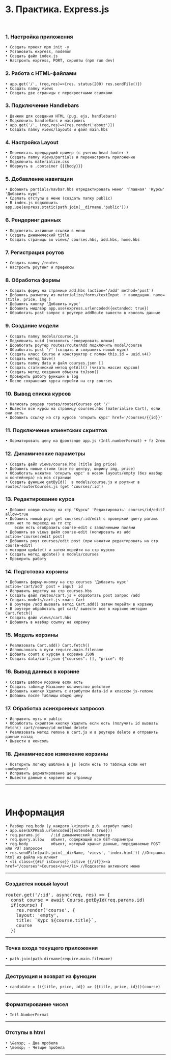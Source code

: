 # 3. Практика. Express.js
&emsp;  
### 1. Настройка приложения
	• Создать проект npm init -y
	• Установить express, nodemon
	• Создать файл index.js
	• Настроить express, PORT, скрипты (npm run dev)

### 2. Работа с HTML-файлами
	• app.get('/', (req,res)=>{res. status(200) res.sendFile()})
	• Создать папку views
	• Создать две страницы с перекрестными ссылками

### 3. Подключение Handlebars
	• Движки для создания HTML (pug, ejs, handlebars)
	• Подключить handleBars и настроить
	• app.get('/', (req,res)=>{res.render('about')})
	• Создать папку views/layouts и файл main.hbs

### 4. Настройка Layout
	• Переписать предыдущий пример (с учетом head footer )
	• Создать папку views/partials и перенастроить приложение
	• Подключить materialize.css
	• Обернуть в .container {{{body}}}

### 5. Добавление навигации
	• Добавить partials/navbar.hbs отредактировать меню' 'Главная' 'Курсы' 'Добавить курс'
	• Сделать отступы в меню (создать папку public)
	• В index.js подключить app.use(express.static(path.join(__dirname,'public')))

### 6. Рендеринг данных
	• Подсветить активные ссылки в меню
	• Создать динамический title
	• Создать страницы во views/ courses.hbs, add.hbs, home.hbs

### 7. Регистрация роутов
	• Создать папку /routes
	• Настроить роутинг и префиксы

### 8. Обработка формы
	• Создать форму на странице add.hbs (action='/add' method='post')
	• Добавить разметку из materialize/forms/textInput  + валидацию. name=(title, price, img )
	• Добавить кнопку 'Добавить курс'
	• Добавить мидлвэр app.use(express.urlencoded({extanded: true})
	• Обработать post запрос в роутере addRoute вывести в консоль данные

### 9. Создание модели
	• Создать папку models/course.js
	• Подключить uuid (позволить генерировать ключи)
	• Доработать роутер routes/routerAdd подключить model/course
	• Обработать post '/' (создать и сохранить новый курс)
	• Cоздать класс Course и конструктор с полем this.id = uuid.v4()
	• Создать метод Save()
	• Создать папку data и файл courses.json []
	• Создать статический метод getAll() (читать массив курсов)
	• Создать метод создания объекта toJson()
	• Проверить работу функций в log
	• После сохранения курса перейти на стр courses

### 10. Вывод списка курсов
	• Написать роурер routes/routerCourses get '/'
	• Вывести все курсы на страницу courses.hbs (materialize Cart), если они есть 
	• Добавить ссылку на стр курсов 'открыть курс' href='/courses/{{id}}'

### 11. Подключение клиентских скриптов
	• Форматировать цену на фронтэнде app.js (Intl.numberFormat) + fz 2rem

### 12. Динамические параметры
	• Cоздать файл views/course.hbs (title img price)
	• Добавить новые стили (все по центру, ширину img, price)
	• Обработать нажатие 'открыть курс' в новом layouts/empty (без навбар и контейнера) на нов странице
	• Создать функцию getById()  в models/course.js и роутинг в routes/routerCourses.js (get 'courses/:id')

### 13. Редактирование курса
	• Добавит новую ссылку на стр "Курсы" 'Pедактировать' courses/id/edit?allow=true
	• Добавить новый роут get courses/:id/edit c проверкой query params если нет то переход на гл стр
		если есть отобразить course-edit с заполнеными полями
	• Добавить во views файл course-edit (копировать из add action='courses/edit post)
	• Добавить роут courses/edit post (при нажатии редактировать на стр course-edit)
	с методом update() и затем перейти на стр курсов
	• Создать метод update() в models/courses
	• Проверить работу

### 14. Подготовка корзины
	• Добавить форму-кнопку на стр courses 'Добавить курс' action='cart/add' post + input  id
	• Исправить верстку на стр courses.hbs
	• Создать файл routes/cart.js + обработать post запрос /add
	• Создать models/cart.js класс Cart
	• В роутере /add вызвать ветод Cart.add() затем перейти в корзину
	• В роутере обработать get cart/ вывести все в корзине методом Cart.fetch()
	• Создать файл views/cart.hbs
	• Добавить в навбар ссылку на корзину
	
### 15. Модель корзины
	• Реализовать Cart.add() Cart.fetch()
	• Использовать в пути require.main.filename
	• Добаить count к курсам в корзине JSON
	• Создать data/cart.json {"courses": [], "price": 0}

### 16. Вывод данных в корзине
	• Создать шаблон корзины если есть
	• Создать таблицу Название количество действие
	• Добавить кнопку Удалить с атрибутом data-id и классом js-remove
	• Добавиь после таблицы общую цену

### 17. Обработка асинхронных запросов
	• Исправить путь к pablic
	• Обработать скриптом кнопку Удалить если есть (получить id вызвать  Fetch() cart/remove/id method delete
	• Реализовать метод remove в cart.js и в роутере delete и отправить данные назад
	• Вывести в консоль

### 18. Динамическое изменение корзины
	• Повторить логику шаблона в js (если есть то таблица если нет сообщение)
	• Исправить форматирование цены
	• Вывести данные о корзине на страницу
***
&emsp;
# Информация
	• Разбор req.body (у каждого \<input> д.б. атрибут name)
	• app.use(EXPRESS.urlencoded({extended: true}))
	• req.params.id     /:id динамический параметр 
	• req.query.allow   объект, содержащий все GET-параметры 
	• req.body          объект, который хранит данные, передаваемые POST или PUT запросом
	• res.sendFile(path.join(__dirName, 'vievs', 'index.html')) //Отправка html из файла на клиент
	• <li class={{#if isCourse}} active {{/if}}><a href="/courses">Courses</a></li> //Подсветка активного меню
***
### Создается новый layout
<pre>router.get('/:id', async(req, res) => {
  const course = await Course.getById(req.params.id)
  if(course) {
    res.render('course', {
    layout: 'empty',
    title: `Курс ${course.title}`,
    course
  })</pre>
***
### Точка входа текущего приложения 
	• path.join(path.dirname(require.main.filename)
***
### Деструкция и возврат из функции
	• candidate = (({title, price, id}) => ({title, price, id}))(course)
***
### Форматирование чисел
	• Intl.NumberFormat
***
### Отступы в html
	• \&ensp; - Два пробела  
	• \&emsp; - Четыре пробела
***